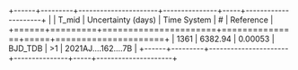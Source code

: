 +------+---------+----------------------+---------------+-----+---------------------+
|      |   T_mid |   Uncertainty (days) | Time System   | #   | Reference           |
+======+=========+======================+===============+=====+=====================+
| 1361 | 6382.94 |              0.00053 | BJD_TDB       | >1  | 2021AJ....162....7B |
+------+---------+----------------------+---------------+-----+---------------------+